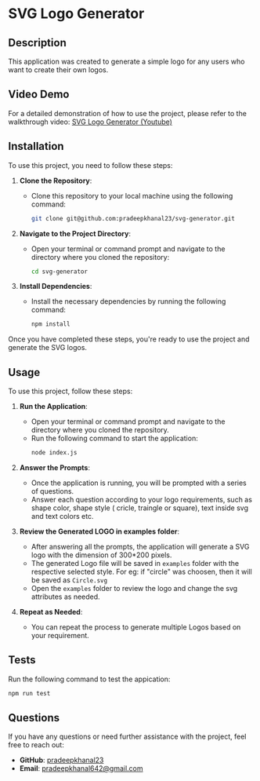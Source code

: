 # SVG Logo Generator

## Description

This application was created to generate a simple logo for any users who want to create their own logos.

## Video Demo

For a detailed demonstration of how to use the project, please refer to the walkthrough video: [SVG Logo Generator (Youtube)](https://youtu.be/jUdqf0jhuls)

## Installation

To use this project, you need to follow these steps:

1. **Clone the Repository**:

   - Clone this repository to your local machine using the following command:
     ```sh
     git clone git@github.com:pradeepkhanal23/svg-generator.git
     ```

2. **Navigate to the Project Directory**:

   - Open your terminal or command prompt and navigate to the directory where you cloned the repository:
     ```sh
     cd svg-generator
     ```

3. **Install Dependencies**:
   - Install the necessary dependencies by running the following command:
     ```sh
     npm install
     ```

Once you have completed these steps, you're ready to use the project and generate the SVG logos.

## Usage

To use this project, follow these steps:

1. **Run the Application**:

   - Open your terminal or command prompt and navigate to the directory where you cloned the repository.
   - Run the following command to start the application:
     ```sh
     node index.js
     ```

2. **Answer the Prompts**:

   - Once the application is running, you will be prompted with a series of questions.
   - Answer each question according to your logo requirements, such as shape color, shape style ( cricle, traingle or square), text inside svg and text colors etc.

3. **Review the Generated LOGO in examples folder**:

   - After answering all the prompts, the application will generate a SVG logo with the dimension of 300\*200 pixels.
   - The generated Logo file will be saved in `examples` folder with the respective selected style. For eg: if "circle" was choosen, then it will be saved as `Circle.svg`
   - Open the `examples` folder to review the logo and change the svg attributes as needed.

4. **Repeat as Needed**:
   - You can repeat the process to generate multiple Logos based on your requirement.

## Tests

Run the following command to test the appication:

```sh
npm run test
```

## Questions

If you have any questions or need further assistance with the project, feel free to reach out:

- **GitHub**: [pradeepkhanal23](https://github.com/pradeepkhanal23)
- **Email**: [pradeepkhanal642@gmail.com](mailto:pradeepkhanal642@gmail.com)
